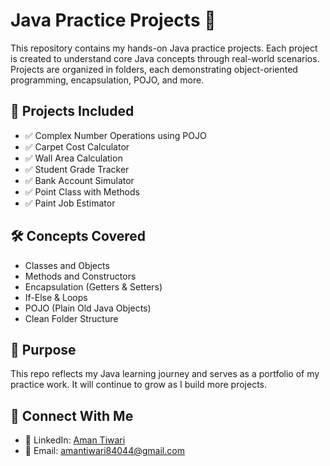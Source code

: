 # Java Practice Projects 🚀

This repository contains my hands-on Java practice projects. Each project is created to understand core Java concepts through real-world scenarios. Projects are organized in folders, each demonstrating object-oriented programming, encapsulation, POJO, and more.

## 📁 Projects Included

- ✅ Complex Number Operations using POJO
- ✅ Carpet Cost Calculator
- ✅ Wall Area Calculation
- ✅ Student Grade Tracker
- ✅ Bank Account Simulator
- ✅ Point Class with Methods
- ✅ Paint Job Estimator

## 🛠️ Concepts Covered

- Classes and Objects
- Methods and Constructors
- Encapsulation (Getters & Setters)
- If-Else & Loops
- POJO (Plain Old Java Objects)
- Clean Folder Structure

## 📌 Purpose

This repo reflects my Java learning journey and serves as a portfolio of my practice work. It will continue to grow as I build more projects.

## 🔗 Connect With Me

- 💼 LinkedIn: [Aman Tiwari](www.linkedin.com/in/aman-tiwari-87249a230)
- 📧 Email: amantiwari84044@gmail.com

